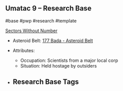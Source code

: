 ## Umatac 9 &ndash; Research Base

#base #pwp #research #template 

[Sectors Without Number]()

- Asteroid Belt: [177 Bada - Asteroid Belt]()

- Attributes:
   -   Occupation: Scientists from a major local corp
   -   Situation: Held hostage by outsiders

- Research Base Tags
	-  

